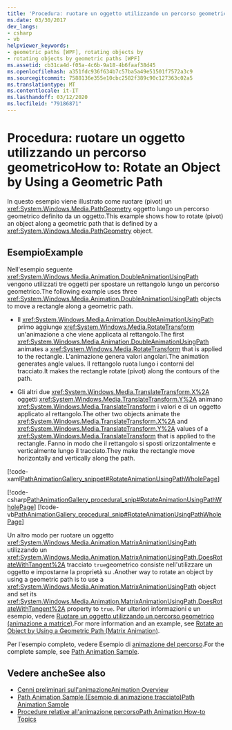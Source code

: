 ```yaml
---
title: 'Procedura: ruotare un oggetto utilizzando un percorso geometrico'
ms.date: 03/30/2017
dev_langs:
- csharp
- vb
helpviewer_keywords:
- geometric paths [WPF], rotating objects by
- rotating objects by geometric paths [WPF]
ms.assetid: cb31ca4d-f05a-4c6b-9a18-4b6faaf38d45
ms.openlocfilehash: a351fdc936f634b7c57ba5a49e51501f7572a3c9
ms.sourcegitcommit: 7588136e355e10cbc2582f389c90c127363c02a5
ms.translationtype: MT
ms.contentlocale: it-IT
ms.lasthandoff: 03/12/2020
ms.locfileid: "79186871"
---
```

# <a name="how-to-rotate-an-object-by-using-a-geometric-path"></a><span data-ttu-id="2e9d0-102">Procedura: ruotare un oggetto utilizzando un percorso geometrico</span><span class="sxs-lookup"><span data-stu-id="2e9d0-102">How to: Rotate an Object by Using a Geometric Path</span></span>
<span data-ttu-id="2e9d0-103">In questo esempio viene illustrato come ruotare (pivot) un <xref:System.Windows.Media.PathGeometry> oggetto lungo un percorso geometrico definito da un oggetto.</span><span class="sxs-lookup"><span data-stu-id="2e9d0-103">This example shows how to rotate (pivot) an object along a geometric path that is defined by a <xref:System.Windows.Media.PathGeometry> object.</span></span>  
  
## <a name="example"></a><span data-ttu-id="2e9d0-104">Esempio</span><span class="sxs-lookup"><span data-stu-id="2e9d0-104">Example</span></span>  
 <span data-ttu-id="2e9d0-105">Nell'esempio seguente <xref:System.Windows.Media.Animation.DoubleAnimationUsingPath> vengono utilizzati tre oggetti per spostare un rettangolo lungo un percorso geometrico.</span><span class="sxs-lookup"><span data-stu-id="2e9d0-105">The following example uses three <xref:System.Windows.Media.Animation.DoubleAnimationUsingPath> objects to move a rectangle along a geometric path.</span></span>  
  
- <span data-ttu-id="2e9d0-106">Il <xref:System.Windows.Media.Animation.DoubleAnimationUsingPath> primo aggiunge <xref:System.Windows.Media.RotateTransform> un'animazione a che viene applicata al rettangolo.</span><span class="sxs-lookup"><span data-stu-id="2e9d0-106">The first <xref:System.Windows.Media.Animation.DoubleAnimationUsingPath> animates a <xref:System.Windows.Media.RotateTransform> that is applied to the rectangle.</span></span> <span data-ttu-id="2e9d0-107">L'animazione genera valori angolari.</span><span class="sxs-lookup"><span data-stu-id="2e9d0-107">The animation generates angle values.</span></span> <span data-ttu-id="2e9d0-108">Il rettangolo ruota lungo i contorni del tracciato.</span><span class="sxs-lookup"><span data-stu-id="2e9d0-108">It makes the rectangle rotate (pivot) along the contours of the path.</span></span>  
  
- <span data-ttu-id="2e9d0-109">Gli altri due <xref:System.Windows.Media.TranslateTransform.X%2A> oggetti <xref:System.Windows.Media.TranslateTransform.Y%2A> animano <xref:System.Windows.Media.TranslateTransform> i valori e di un oggetto applicato al rettangolo.</span><span class="sxs-lookup"><span data-stu-id="2e9d0-109">The other two objects animate the <xref:System.Windows.Media.TranslateTransform.X%2A> and <xref:System.Windows.Media.TranslateTransform.Y%2A> values of a <xref:System.Windows.Media.TranslateTransform> that is applied to the rectangle.</span></span> <span data-ttu-id="2e9d0-110">Fanno in modo che il rettangolo si sposti orizzontalmente e verticalmente lungo il tracciato.</span><span class="sxs-lookup"><span data-stu-id="2e9d0-110">They make the rectangle move horizontally and vertically along the path.</span></span>  
  
 [!code-xaml[PathAnimationGallery_snippet#RotateAnimationUsingPathWholePage](~/samples/snippets/csharp/VS_Snippets_Wpf/PathAnimationGallery_snippet/CS/rotateanimationusingpathexample.xaml#rotateanimationusingpathwholepage)]  
  
 [!code-csharp[PathAnimationGallery_procedural_snip#RotateAnimationUsingPathWholePage](~/samples/snippets/csharp/VS_Snippets_Wpf/PathAnimationGallery_procedural_snip/CSharp/RotateAnimationUsingPathExample.cs#rotateanimationusingpathwholepage)]
 [!code-vb[PathAnimationGallery_procedural_snip#RotateAnimationUsingPathWholePage](~/samples/snippets/visualbasic/VS_Snippets_Wpf/PathAnimationGallery_procedural_snip/VisualBasic/RotateAnimationUsingPathExample.vb#rotateanimationusingpathwholepage)]  
  
 <span data-ttu-id="2e9d0-111">Un altro modo per ruotare un oggetto <xref:System.Windows.Media.Animation.MatrixAnimationUsingPath> utilizzando un <xref:System.Windows.Media.Animation.MatrixAnimationUsingPath.DoesRotateWithTangent%2A> tracciato `true`geometrico consiste nell'utilizzare un oggetto e impostarne la proprietà su .</span><span class="sxs-lookup"><span data-stu-id="2e9d0-111">Another way to rotate an object by using a geometric path is to use a <xref:System.Windows.Media.Animation.MatrixAnimationUsingPath> object and set its <xref:System.Windows.Media.Animation.MatrixAnimationUsingPath.DoesRotateWithTangent%2A> property to `true`.</span></span> <span data-ttu-id="2e9d0-112">Per ulteriori informazioni e un esempio, vedere [Ruotare un oggetto utilizzando un percorso geometrico (animazione a matrice)](how-to-rotate-an-object-by-using-a-geometric-path-matrix-animation.md).</span><span class="sxs-lookup"><span data-stu-id="2e9d0-112">For more information and an example, see [Rotate an Object by Using a Geometric Path (Matrix Animation)](how-to-rotate-an-object-by-using-a-geometric-path-matrix-animation.md).</span></span>  
  
 <span data-ttu-id="2e9d0-113">Per l'esempio completo, vedere Esempio di [animazione del percorso](https://github.com/Microsoft/WPF-Samples/tree/master/Animation/PathAnimations).</span><span class="sxs-lookup"><span data-stu-id="2e9d0-113">For the complete sample, see [Path Animation Sample](https://github.com/Microsoft/WPF-Samples/tree/master/Animation/PathAnimations).</span></span>  
  
## <a name="see-also"></a><span data-ttu-id="2e9d0-114">Vedere anche</span><span class="sxs-lookup"><span data-stu-id="2e9d0-114">See also</span></span>

- [<span data-ttu-id="2e9d0-115">Cenni preliminari sull'animazione</span><span class="sxs-lookup"><span data-stu-id="2e9d0-115">Animation Overview</span></span>](animation-overview.md)
- [<span data-ttu-id="2e9d0-116">Path Animation Sample (Esempio di animazione tracciato)</span><span class="sxs-lookup"><span data-stu-id="2e9d0-116">Path Animation Sample</span></span>](https://github.com/Microsoft/WPF-Samples/tree/master/Animation/PathAnimations)
- [<span data-ttu-id="2e9d0-117">Procedure relative all'animazione percorso</span><span class="sxs-lookup"><span data-stu-id="2e9d0-117">Path Animation How-to Topics</span></span>](path-animation-how-to-topics.md)
